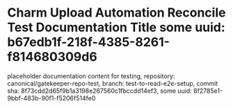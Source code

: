 # Charm Upload Automation Reconcile Test Documentation Title some uuid: b67edb1f-218f-4385-8261-f814680309d6
 placeholder documentation content for testing,  repository: canonical/gatekeeper-repo-test,  branch: test-to-read-e2e-setup,  commit sha: 8f73cdd2d65f9b1a3198e267560c1fbccdd14ef3,  some uuid: 8f2785e1-9bbf-483b-90f1-f5206f514fe0